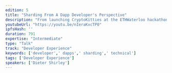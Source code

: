 ```yaml
---
edition: 5
title: "Sharding From A Dapp Developer's Perspective"
description: "From launching CryptoKitties at the ETHWaterloo hackathon to the rise of KittyVerse experiences and designing Cheeze Wizards to be more extensible, our successes and failures have advised us each step of the way. Join this talk where we will share more about what we learned (sometimes the hard way) in designing for open ecosystems and how iterative improvement on smart contracts has the power to result in stronger development communities."
youtubeUrl: "https://youtu.be/nIeraKxcTP0"
ipfsHash: ''
duration: 791
expertise: "Intermediate"
type: "Talk"
track: "Developer Experience"
keywords: ['developer',' dapps',' sharding',' technical']
tags: ['Developer Experience']
speakers: ['Dieter Shirley']
---
```

